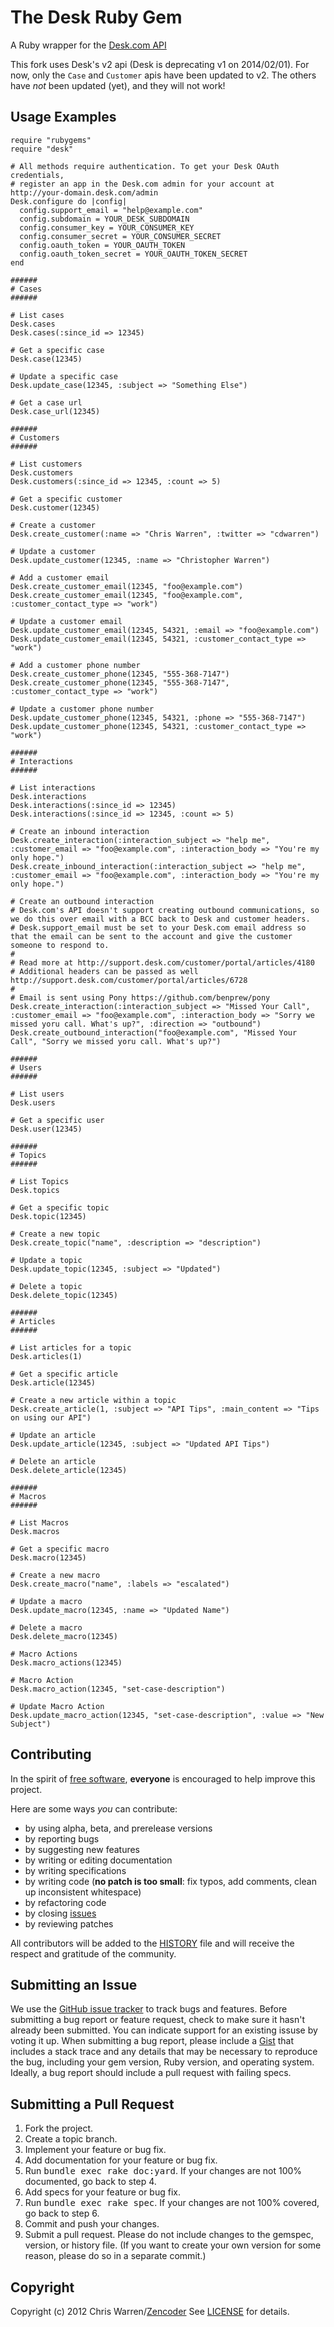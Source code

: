 The Desk Ruby Gem
====================
A Ruby wrapper for the [Desk.com API](http://dev.desk.com/)

This fork uses Desk's v2 api (Desk is deprecating v1 on 2014/02/01).
For now, only the `Case` and `Customer` apis have been updated to v2.  The
others have *not* been updated (yet), and they will not work!

Usage Examples
--------------
    require "rubygems"
    require "desk"

    # All methods require authentication. To get your Desk OAuth credentials,
    # register an app in the Desk.com admin for your account at http://your-domain.desk.com/admin
    Desk.configure do |config|
      config.support_email = "help@example.com"
      config.subdomain = YOUR_DESK_SUBDOMAIN
      config.consumer_key = YOUR_CONSUMER_KEY
      config.consumer_secret = YOUR_CONSUMER_SECRET
      config.oauth_token = YOUR_OAUTH_TOKEN
      config.oauth_token_secret = YOUR_OAUTH_TOKEN_SECRET
    end

    ######
    # Cases
    ######

    # List cases
    Desk.cases
    Desk.cases(:since_id => 12345)

    # Get a specific case
    Desk.case(12345)

    # Update a specific case
    Desk.update_case(12345, :subject => "Something Else")

    # Get a case url
    Desk.case_url(12345)

    ######
    # Customers
    ######

    # List customers
    Desk.customers
    Desk.customers(:since_id => 12345, :count => 5)

    # Get a specific customer
    Desk.customer(12345)

    # Create a customer
    Desk.create_customer(:name => "Chris Warren", :twitter => "cdwarren")

    # Update a customer
    Desk.update_customer(12345, :name => "Christopher Warren")

    # Add a customer email
    Desk.create_customer_email(12345, "foo@example.com")
    Desk.create_customer_email(12345, "foo@example.com", :customer_contact_type => "work")

    # Update a customer email
    Desk.update_customer_email(12345, 54321, :email => "foo@example.com")
    Desk.update_customer_email(12345, 54321, :customer_contact_type => "work")

    # Add a customer phone number
    Desk.create_customer_phone(12345, "555-368-7147")
    Desk.create_customer_phone(12345, "555-368-7147", :customer_contact_type => "work")

    # Update a customer phone number
    Desk.update_customer_phone(12345, 54321, :phone => "555-368-7147")
    Desk.update_customer_phone(12345, 54321, :customer_contact_type => "work")

    ######
    # Interactions
    ######

    # List interactions
    Desk.interactions
    Desk.interactions(:since_id => 12345)
    Desk.interactions(:since_id => 12345, :count => 5)

    # Create an inbound interaction
    Desk.create_interaction(:interaction_subject => "help me", :customer_email => "foo@example.com", :interaction_body => "You're my only hope.")
    Desk.create_inbound_interaction(:interaction_subject => "help me", :customer_email => "foo@example.com", :interaction_body => "You're my only hope.")

    # Create an outbound interaction
    # Desk.com's API doesn't support creating outbound communications, so we do this over email with a BCC back to Desk and customer headers.
    # Desk.support_email must be set to your Desk.com email address so that the email can be sent to the account and give the customer someone to respond to.
    #
    # Read more at http://support.desk.com/customer/portal/articles/4180
    # Additional headers can be passed as well http://support.desk.com/customer/portal/articles/6728
    #
    # Email is sent using Pony https://github.com/benprew/pony
    Desk.create_interaction(:interaction_subject => "Missed Your Call", :customer_email => "foo@example.com", :interaction_body => "Sorry we missed yoru call. What's up?", :direction => "outbound")
    Desk.create_outbound_interaction("foo@example.com", "Missed Your Call", "Sorry we missed yoru call. What's up?")

    ######
    # Users
    ######

    # List users
    Desk.users

    # Get a specific user
    Desk.user(12345)

    ######
    # Topics
    ######

    # List Topics
    Desk.topics

    # Get a specific topic
    Desk.topic(12345)

    # Create a new topic
    Desk.create_topic("name", :description => "description")

    # Update a topic
    Desk.update_topic(12345, :subject => "Updated")

    # Delete a topic
    Desk.delete_topic(12345)

    ######
    # Articles
    ######

    # List articles for a topic
    Desk.articles(1)

    # Get a specific article
    Desk.article(12345)

    # Create a new article within a topic
    Desk.create_article(1, :subject => "API Tips", :main_content => "Tips on using our API")

    # Update an article
    Desk.update_article(12345, :subject => "Updated API Tips")

    # Delete an article
    Desk.delete_article(12345)

    ######
    # Macros
    ######

    # List Macros
    Desk.macros

    # Get a specific macro
    Desk.macro(12345)

    # Create a new macro
    Desk.create_macro("name", :labels => "escalated")

    # Update a macro
    Desk.update_macro(12345, :name => "Updated Name")

    # Delete a macro
    Desk.delete_macro(12345)

    # Macro Actions
    Desk.macro_actions(12345)

    # Macro Action
    Desk.macro_action(12345, "set-case-description")

    # Update Macro Action
    Desk.update_macro_action(12345, "set-case-description", :value => "New Subject")

Contributing
------------
In the spirit of [free software](http://www.fsf.org/licensing/essays/free-sw.html), **everyone** is encouraged to help improve this project.

Here are some ways *you* can contribute:

* by using alpha, beta, and prerelease versions
* by reporting bugs
* by suggesting new features
* by writing or editing documentation
* by writing specifications
* by writing code (**no patch is too small**: fix typos, add comments, clean up inconsistent whitespace)
* by refactoring code
* by closing [issues](http://github.com/zencoder/desk/issues)
* by reviewing patches

All contributors will be added to the [HISTORY](https://github.com/zencoder/desk/blob/master/HISTORY.mkd)
file and will receive the respect and gratitude of the community.

Submitting an Issue
-------------------
We use the [GitHub issue tracker](http://github.com/zencoder/desk/issues) to track bugs and
features. Before submitting a bug report or feature request, check to make sure it hasn't already
been submitted. You can indicate support for an existing issuse by voting it up. When submitting a
bug report, please include a [Gist](http://gist.github.com/) that includes a stack trace and any
details that may be necessary to reproduce the bug, including your gem version, Ruby version, and
operating system. Ideally, a bug report should include a pull request with failing specs.

Submitting a Pull Request
-------------------------
1. Fork the project.
2. Create a topic branch.
3. Implement your feature or bug fix.
4. Add documentation for your feature or bug fix.
5. Run <tt>bundle exec rake doc:yard</tt>. If your changes are not 100% documented, go back to step 4.
6. Add specs for your feature or bug fix.
7. Run <tt>bundle exec rake spec</tt>. If your changes are not 100% covered, go back to step 6.
8. Commit and push your changes.
9. Submit a pull request. Please do not include changes to the gemspec, version, or history file. (If you want to create your own version for some reason, please do so in a separate commit.)

Copyright
---------
Copyright (c) 2012 Chris Warren/[Zencoder](http://zencoder.com)
See [LICENSE](https://github.com/zencoder/desk/blob/master/LICENSE.mkd) for details.
